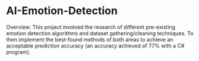 # AI-Emotion-Detection
Overview: 
This project involved the research of different pre-existing emotion detection algorithms and dataset gathering/cleaning techniques. To then implement the best-found methods of both areas to achieve an acceptable prediction accuracy (an accuracy achieved of 77% with a C# program). 
